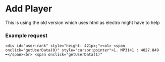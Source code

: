# Add Player

This is using the old version which uses html as electro might have to help

### Example request

```
<div id="user-rank" style="height: 421px;"><ol> <span onclick="getUserData(0)" style="cursor:pointer">1. MP3141 : 4027.849 ➦</span><br> <span onclick="getUserData(1)"
```